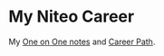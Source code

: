 # My Niteo Career
My [One on One notes](https://github.com/niteoweb/my-niteo-career/issues/1) and [Career Path](https://github.com/niteoweb/my-niteo-career/issues/2).
